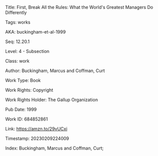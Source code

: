 Title:  First, Break All the Rules: What the World's Greatest Managers Do Differently

Tags:   works

AKA:    buckingham-et-al-1999

Seq:    12.20.1

Level:  4 - Subsection

Class:  work

Author: Buckingham, Marcus and Coffman, Curt

Work Type: Book

Work Rights: Copyright

Work Rights Holder: The Gallup Organization

Pub Date: 1999

Work ID: 684852861

Link:   https://amzn.to/29vUCxi

Timestamp: 20230209224009

Index:  Buckingham, Marcus and Coffman, Curt; 
